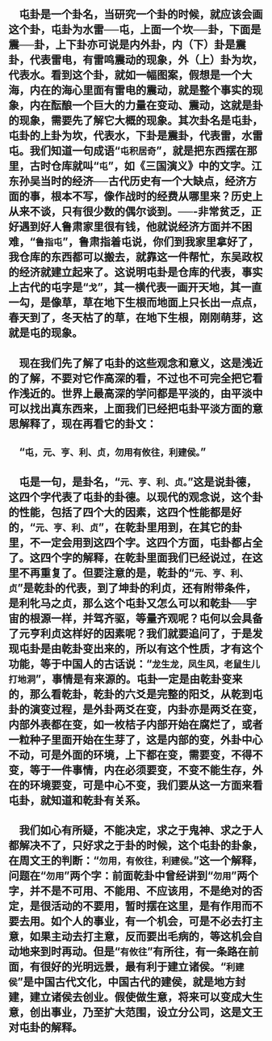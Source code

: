 &emsp;屯卦是一个卦名，当研究一个卦的时候，就应该会画这个卦，屯卦为水雷──屯，上面一个坎──卦，下面是震──卦，上下卦亦可说是内外卦，内（下）卦是震卦，代表雷电，有雷鸣震动的现象，外（上）卦为坎，代表水。看到这个卦，就如一幅图案，假想是一个大海，内在的海心里面有雷电的震动，就是整个事实的现象，内在酝酿一个巨大的力量在变动、震动，这就是卦的现象，需要先了解它大概的现象。其次卦名是屯卦，屯卦的上卦为坎，代表水，下卦是震卦，代表雷，水雷屯。我们知道一句成语“``屯积居奇``”，就是把东西摆在那里，古时仓库就叫“``屯``”，如《三国演义》中的文字。江东孙吴当时的经济──古代历史有一个大缺点，经济方面的事，根本不写，像作战时的经费从哪里来？历史上从来不谈，只有很少数的偶尔谈到。──-非常贫乏，正好遇到好人鲁肃家里很有钱，他就说经济方面并不困难，“``鲁指屯``”，鲁肃指着屯说，你们到我家里拿好了，我仓库的东西都可以搬去，就靠这一件帮忙，东吴政权的经济就建立起来了。这说明屯卦是仓库的代表，事实上古代的屯字是“``戈``”，其一横代表一画开天地，其一直一勾，是像草，草在地下生根而地面上只长出一点点，春天到了，冬天枯了的草，在地下生根，刚刚萌芽，这就是屯的现象。
---
&emsp;现在我们先了解了屯卦的这些观念和意义，这是浅近的了解，不要对它作高深的看，不过也不可完全把它看作浅近的。世界上最高深的学问都是平淡的，由平淡中可以找出真东西来，上面我们已经把屯卦平淡方面的意思解释了，现在再看它的卦文：
---
&emsp;“``屯，元、亨、利、贞，勿用有攸往，利建侯。``”
---
&emsp;屯是一句，是卦名，“``元、亨、利、贞。``”这是说卦德，这四个字代表了屯卦的卦德。以现代的观念说，这个卦的性能，包括了四个大的因素，这四个性能都是好的，“``元、亨、利、贞``”，在乾卦里用到，在其它的卦里，不一定会用到这四个字。这四个方面，屯卦都占全了。这四个字的解释，在乾卦里面我们已经说过，在这里不再重复了。但要注意的是，乾卦的“``元、亨、利、贞``”是乾卦的代表，到了坤卦的利贞，还有附带条件，是利牝马之贞，那么这个屯卦又怎么可以和乾卦──宇宙的根源一样，并驾齐驱，等量齐观呢？屯何以会具备了元亨利贞这样好的因素呢？我们就要追问了，于是发现屯卦是由乾卦变出来的，所以有这个性质，才有这个功能，等于中国人的古话说：“``龙生龙，凤生风，老鼠生儿打地洞``”，事情是有来源的。屯卦一定是由乾卦变来的，那么看乾卦，乾卦的六爻是完整的阳爻，从乾到屯卦的演变过程，是外卦两爻在变，内卦亦是两爻在变，内部外表都在变，如一枚桔子内部开始在腐烂了，或者一粒种子里面开始在生芽了，这是内部的变，外卦中心不动，可是外面的环境，上下都在变，需要变，不得不变，等于一件事情，内在必须要变，不变不能生存，外在的环境要变，可是中心不变，我们要从这一方面来看屯卦，就知道和乾卦有关系。
---
&emsp;我们如心有所疑，不能决定，求之于鬼神、求之于人都解决不了，只好求之于卦的时候，这个屯卦的卦象，在周文王的判断：“``勿用，有攸往，利建侯。``”这一个解释，问题在“``勿用``”两个字：前面乾卦中曾经讲到“``勿用``”两个字，并不是不可用、不能用、不应该用，不是绝对的否定，是很活动的不要用，暂时摆在这里，是有作用而不要去用。如个人的事业，有一个机会，可是不必去打主意，如果主动去打主意，反而要出毛病的，等这机会自动地来到时再动。但是“``有攸往``”有所往，有一条路在前面，有很好的光明远景，最有利于建立诸侯。“``利建侯``”是中国古代文化，中国古代的建侯，就是地方封建，建立诸侯去创业。假使做生意，将来可以变成大生意，创出事业，乃至扩大范围，设立分公司，这是文王对屯卦的解释。
---
